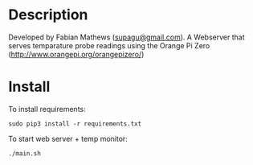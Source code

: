 Description
============
Developed by Fabian Mathews (supagu@gmail.com). A Webserver that serves temparature probe readings using the Orange Pi Zero (http://www.orangepi.org/orangepizero/)


Install
============

To install requirements:

    sudo pip3 install -r requirements.txt


To start web server + temp monitor:

    ./main.sh
